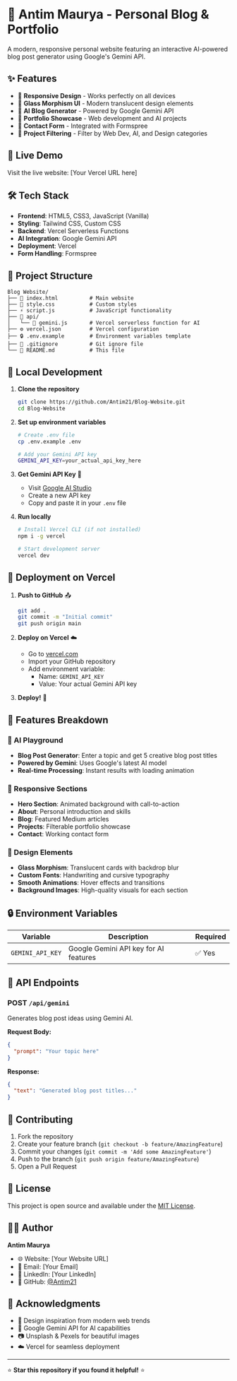# 🌟 Antim Maurya - Personal Blog & Portfolio

A modern, responsive personal website featuring an interactive AI-powered blog post generator using Google's Gemini API.

## ✨ Features

- 📱 **Responsive Design** - Works perfectly on all devices
- 🎨 **Glass Morphism UI** - Modern translucent design elements
- 🤖 **AI Blog Generator** - Powered by Google Gemini API
- 📝 **Portfolio Showcase** - Web development and AI projects
- 📧 **Contact Form** - Integrated with Formspree
- 🎯 **Project Filtering** - Filter by Web Dev, AI, and Design categories

## 🚀 Live Demo

Visit the live website: [Your Vercel URL here]

## 🛠️ Tech Stack

- **Frontend**: HTML5, CSS3, JavaScript (Vanilla)
- **Styling**: Tailwind CSS, Custom CSS
- **Backend**: Vercel Serverless Functions
- **AI Integration**: Google Gemini API
- **Deployment**: Vercel
- **Form Handling**: Formspree

## 📁 Project Structure

```
Blog Website/
├── 📄 index.html          # Main website
├── 🎨 style.css           # Custom styles
├── ⚡ script.js           # JavaScript functionality
├── 📁 api/
│   └── 🤖 gemini.js       # Vercel serverless function for AI
├── ⚙️ vercel.json         # Vercel configuration
├── 🔒 .env.example        # Environment variables template
├── 🚫 .gitignore          # Git ignore file
└── 📖 README.md           # This file
```

## 🔧 Local Development

1. **Clone the repository**
   ```bash
   git clone https://github.com/Antim21/Blog-Website.git
   cd Blog-Website
   ```

2. **Set up environment variables**
   ```bash
   # Create .env file
   cp .env.example .env
   
   # Add your Gemini API key
   GEMINI_API_KEY=your_actual_api_key_here
   ```

3. **Get Gemini API Key** 🔑
   - Visit [Google AI Studio](https://aistudio.google.com/app/apikey)
   - Create a new API key
   - Copy and paste it in your `.env` file

4. **Run locally**
   ```bash
   # Install Vercel CLI (if not installed)
   npm i -g vercel
   
   # Start development server
   vercel dev
   ```

## 🚀 Deployment on Vercel

1. **Push to GitHub** 📤
   ```bash
   git add .
   git commit -m "Initial commit"
   git push origin main
   ```

2. **Deploy on Vercel** ☁️
   - Go to [vercel.com](https://vercel.com)
   - Import your GitHub repository
   - Add environment variable:
     - Name: `GEMINI_API_KEY`
     - Value: Your actual Gemini API key

3. **Deploy!** 🎉

## 🎯 Features Breakdown

### 🤖 AI Playground
- **Blog Post Generator**: Enter a topic and get 5 creative blog post titles
- **Powered by Gemini**: Uses Google's latest AI model
- **Real-time Processing**: Instant results with loading animation

### 📱 Responsive Sections
- **Hero Section**: Animated background with call-to-action
- **About**: Personal introduction and skills
- **Blog**: Featured Medium articles
- **Projects**: Filterable portfolio showcase
- **Contact**: Working contact form

### 🎨 Design Elements
- **Glass Morphism**: Translucent cards with backdrop blur
- **Custom Fonts**: Handwriting and cursive typography
- **Smooth Animations**: Hover effects and transitions
- **Background Images**: High-quality visuals for each section

## 🔒 Environment Variables

| Variable | Description | Required |
|----------|-------------|----------|
| `GEMINI_API_KEY` | Google Gemini API key for AI features | ✅ Yes |

## 📝 API Endpoints

### POST `/api/gemini`
Generates blog post ideas using Gemini AI.

**Request Body:**
```json
{
  "prompt": "Your topic here"
}
```

**Response:**
```json
{
  "text": "Generated blog post titles..."
}
```

## 🤝 Contributing

1. Fork the repository
2. Create your feature branch (`git checkout -b feature/AmazingFeature`)
3. Commit your changes (`git commit -m 'Add some AmazingFeature'`)
4. Push to the branch (`git push origin feature/AmazingFeature`)
5. Open a Pull Request

## 📄 License

This project is open source and available under the [MIT License](LICENSE).

## 👨‍💻 Author

**Antim Maurya**
- 🌐 Website: [Your Website URL]
- 📧 Email: [Your Email]
- 💼 LinkedIn: [Your LinkedIn]
- 🐙 GitHub: [@Antim21](https://github.com/Antim21)

## 🙏 Acknowledgments

- 🎨 Design inspiration from modern web trends
- 🤖 Google Gemini API for AI capabilities
- 📷 Unsplash & Pexels for beautiful images
- ☁️ Vercel for seamless deployment

---

⭐ **Star this repository if you found it helpful!** ⭐